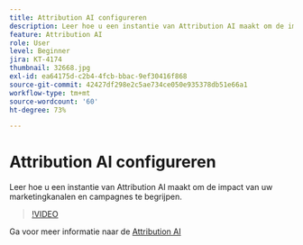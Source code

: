 ```yaml
---
title: Attribution AI configureren
description: Leer hoe u een instantie van Attribution AI maakt om de impact van uw marketingkanalen en campagnes te begrijpen.
feature: Attribution AI
role: User
level: Beginner
jira: KT-4174
thumbnail: 32668.jpg
exl-id: ea64175d-c2b4-4fcb-bbac-9ef30416f868
source-git-commit: 42427df298e2c5ae734ce050e935378db51e66a1
workflow-type: tm+mt
source-wordcount: '60'
ht-degree: 73%

---
```


# Attribution AI configureren

Leer hoe u een instantie van Attribution AI maakt om de impact van uw marketingkanalen en campagnes te begrijpen.

>[!VIDEO](https://video.tv.adobe.com/v/32668?quality=12&learn=on)

Ga voor meer informatie naar de [Attribution AI](https://experienceleague.adobe.com/docs/experience-platform/intelligent-services/attribution-ai/overview.html)
